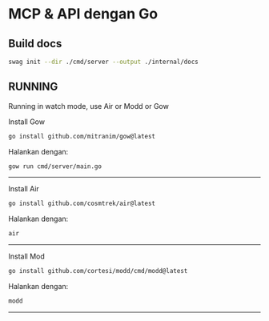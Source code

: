 # MCP & API dengan Go



## Build docs

```bash
swag init --dir ./cmd/server --output ./internal/docs
```


## RUNNING

Running in watch mode, use Air or Modd or Gow


Install Gow

```bash
go install github.com/mitranim/gow@latest
```

Halankan dengan:
```bash
gow run cmd/server/main.go
```

---

Install Air
```bash
go install github.com/cosmtrek/air@latest
```

Halankan dengan:
```bash
air
```

---

Install Mod

```bash
go install github.com/cortesi/modd/cmd/modd@latest
```

Halankan dengan:
```bash
modd
```
---
